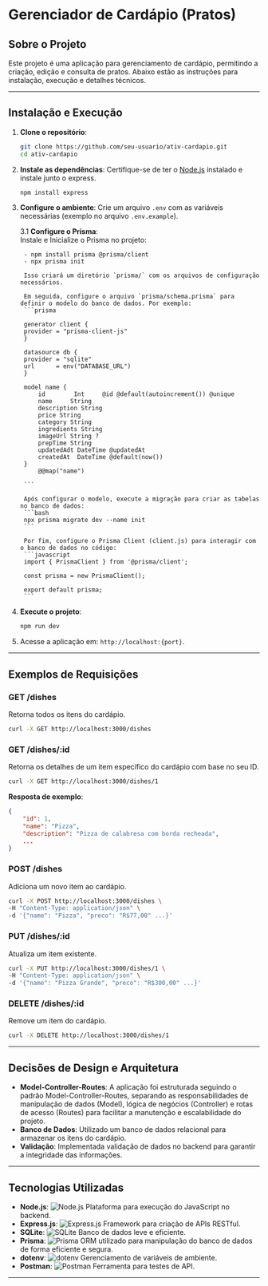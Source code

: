 # Gerenciador de Cardápio (Pratos)

## Sobre o Projeto
Este projeto é uma aplicação para gerenciamento de cardápio, permitindo a criação, edição e consulta de pratos. Abaixo estão as instruções para instalação, execução e detalhes técnicos.

---

## Instalação e Execução

1. **Clone o repositório**:
    ```bash
    git clone https://github.com/seu-usuario/ativ-cardapio.git
    cd ativ-cardapio
    ```

2. **Instale as dependências**:
    Certifique-se de ter o [Node.js](https://nodejs.org/) instalado e instale junto o express.
    ```bash
    npm install express
    ```

3. **Configure o ambiente**:
    Crie um arquivo `.env` com as variáveis necessárias (exemplo no arquivo `.env.example`).

    3.1 **Configure o Prisma**:  
        Instale e Inicialize o Prisma no projeto:  
        
        - npm install prisma @prisma/client 
        - npx prisma init
          
        Isso criará um diretório `prisma/` com os arquivos de configuração necessários.  

        Em seguida, configure o arquivo `prisma/schema.prisma` para definir o modelo do banco de dados. Por exemplo:  
        ```prisma

        generator client {
        provider = "prisma-client-js"
        }

        datasource db {
        provider = "sqlite"
        url      = env("DATABASE_URL")
        }

        model name {
            id        Int     @id @default(autoincrement()) @unique
            name     String
            description String 
            price String 
            category String
            ingredients String
            imageUrl String ?
            prepTime String
            updatedAdt DateTime @updatedAt
            createdAt  DateTime @default(now()) 
        }
            @@map("name")

        ```  

        Após configurar o modelo, execute a migração para criar as tabelas no banco de dados:  
        ```bash
        npx prisma migrate dev --name init
        ```  

        Por fim, configure o Prisma Client (client.js) para interagir com o banco de dados no código:  
        ```javascript
        import { PrismaClient } from '@prisma/client';

        const prisma = new PrismaClient();

        export default prisma;
        ```

4. **Execute o projeto**:
    ```bash
    npm run dev
    ```

5. Acesse a aplicação em: `http://localhost:{port}`.

---

## Exemplos de Requisições

### **GET /dishes**
Retorna todos os itens do cardápio.
```bash
curl -X GET http://localhost:3000/dishes
```
### **GET /dishes/:id**
Retorna os detalhes de um item específico do cardápio com base no seu ID.
```bash
curl -X GET http://localhost:3000/dishes/1
```
**Resposta de exemplo**:
```json
{
    "id": 1,
    "name": "Pizza",
    "description": "Pizza de calabresa com borda recheada",
    ...
}
```

### **POST /dishes**
Adiciona um novo item ao cardápio.
```bash
curl -X POST http://localhost:3000/dishes \
-H "Content-Type: application/json" \
-d '{"name": "Pizza", "preco": "R$77,00" ...}'
```

### **PUT /dishes/:id**
Atualiza um item existente.
```bash
curl -X PUT http://localhost:3000/dishes/1 \
-H "Content-Type: application/json" \
-d '{"name": "Pizza Grande", "preco": "R$300,00" ...}'
```

### **DELETE /dishes/:id**
Remove um item do cardápio.
```bash
curl -X DELETE http://localhost:3000/dishes/1
```

---

## Decisões de Design e Arquitetura

- **Model-Controller-Routes**: A aplicação foi estruturada seguindo o padrão Model-Controller-Routes, separando as responsabilidades de manipulação de dados (Model), lógica de negócios (Controller) e rotas de acesso (Routes) para facilitar a manutenção e escalabilidade do projeto.
- **Banco de Dados**: Utilizado um banco de dados relacional para armazenar os itens do cardápio.
- **Validação**: Implementada validação de dados no backend para garantir a integridade das informações.

---

## Tecnologias Utilizadas

- **Node.js**: ![Node.js](https://img.shields.io/badge/Node.js-339933?style=for-the-badge&logo=nodedotjs&logoColor=white) Plataforma para execução do JavaScript no backend.
- **Express.js**: ![Express.js](https://img.shields.io/badge/Express.js-000000?style=for-the-badge&logo=express&logoColor=white) Framework para criação de APIs RESTful.
- **SQLite**: ![SQLite](https://img.shields.io/badge/SQLite-003B57?style=for-the-badge&logo=sqlite&logoColor=white) Banco de dados leve e eficiente.
- **Prisma**: ![Prisma](https://img.shields.io/badge/Prisma-2D3748?style=for-the-badge&logo=prisma&logoColor=white) ORM utilizado para manipulação do banco de dados de forma eficiente e segura.
- **dotenv**: ![dotenv](https://img.shields.io/badge/dotenv-ECD53F?style=for-the-badge&logo=dotenv&logoColor=black) Gerenciamento de variáveis de ambiente.
- **Postman**: ![Postman](https://img.shields.io/badge/Postman-FF6C37?style=for-the-badge&logo=postman&logoColor=red) Ferramenta para testes de API.

---


